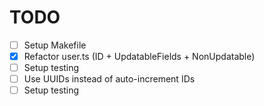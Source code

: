 # TODO

- [ ] Setup Makefile
- [x] Refactor user.ts (ID + UpdatableFields + NonUpdatable)
- [ ] Setup testing
- [ ] Use UUIDs instead of auto-increment IDs
- [ ] Setup testing
